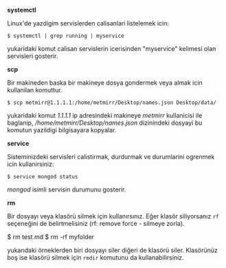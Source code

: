 **systemctl**

Linux'de yazdigim servislerden calisanlari listelemek icin:

    $ systemctl | grep running | myservice
  
yukaridaki komut calisan servislerin icerisinden "myservice" kelimesi olan servisleri gosterir.

**scp**

Bir makineden baska bir makineye dosya gondermek veya almak icin kullanilan komuttur.

    $ scp metmirr@1.1.1.1:/home/metmirr/Desktop/names.json Desktop/data/

yukaridaki komut *1.1.1.1* ip adresindeki makineye *metmirr* kullanicisi ile baglanip, */home/metmirr/Desktop/names.json* dizinindeki dosyayi bu komutun yazildigi bilgisayara kopyalar.

**service**

Sisteminizdeki servisleri calistirmak, durdurmak ve durumlarini ogrenmek icin kullanirsiniz:

    $ service mongod status

*mongod* isimli servisin durumunu gosterir.

**rm**

Bir dosyayı veya klasörü silmek için kullanırsınız. Eğer klasör siliyorsanız `rf` seçeneğini de belirtmelisiniz (rf: remove force - silmeye zorla).

   $ rm test.md
   $ rm -rf myfolder

yukarıdaki örneklerden biri dosyayı siler diğeri de klasörü siler. Klasörünüz boş ise klasörü silmek için `rmdir` komutunu da kullanabilirsiniz.
